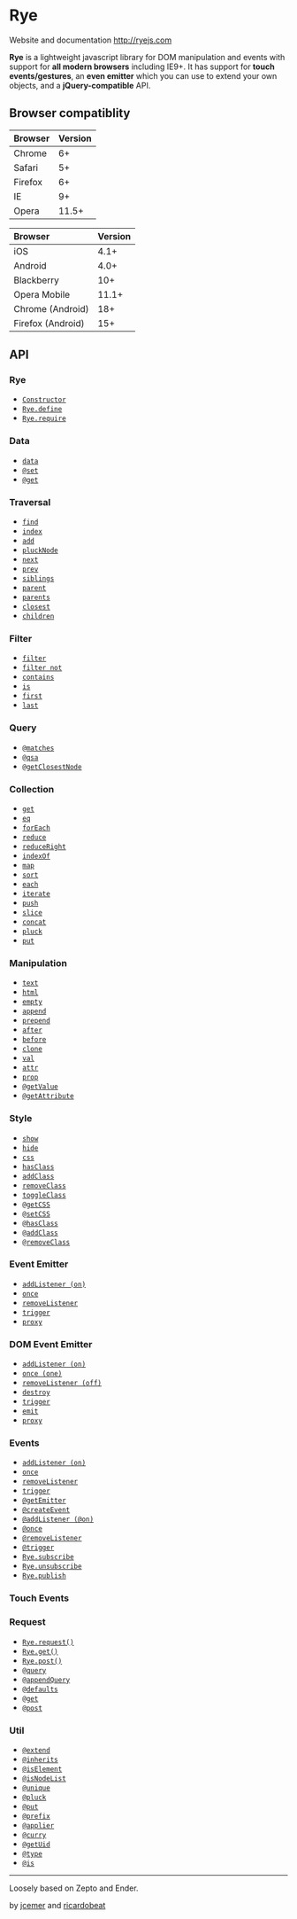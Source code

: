 Rye
===

Website and documentation http://ryejs.com

**Rye** is a lightweight javascript library for DOM manipulation and events with support for **all modern browsers** including IE9+. It has support for **touch events/gestures**, an **even emitter** which you can use to extend your own objects, and a **jQuery-compatible** API.

Browser compatiblity
--------------------

<table>
<thead>
<tr>
<th id="browser" style="text-align:left;"> Browser </th>
<th id="version" style="text-align:left;"> Version </th>
</tr>
</thead>

<tbody>
<tr>
<td style="text-align:left;"> Chrome  </td>
<td style="text-align:left;">6+       </td>
</tr>

<tr>
<td style="text-align:left;"> Safari  </td>
<td style="text-align:left;">5+       </td>
</tr>

<tr>
<td style="text-align:left;"> Firefox </td>
<td style="text-align:left;">6+       </td>
</tr>

<tr>
<td style="text-align:left;"> IE      </td>
<td style="text-align:left;">9+       </td>
</tr>

<tr>
<td style="text-align:left;"> Opera   </td>
<td style="text-align:left;">11.5+    </td>
</tr>

</tbody>
</table>

<table>
<thead>
<tr>
<th id="browser" style="text-align:left;"> Browser           </th>
<th id="version" style="text-align:left;"> Version </th>
</tr>
</thead>

<tbody>
<tr>
<td style="text-align:left;"> iOS               </td>
<td style="text-align:left;"> 4.1+    </td>
</tr>

<tr>
<td style="text-align:left;"> Android           </td>
<td style="text-align:left;"> 4.0+    </td>
</tr>

<tr>
<td style="text-align:left;"> Blackberry        </td>
<td style="text-align:left;"> 10+     </td>
</tr>

<tr>
<td style="text-align:left;"> Opera Mobile      </td>
<td style="text-align:left;"> 11.1+   </td>
</tr>

<tr>
<td style="text-align:left;"> Chrome (Android)  </td>
<td style="text-align:left;"> 18+     </td>
</tr>

<tr>
<td style="text-align:left;"> Firefox (Android) </td>
<td style="text-align:left;"> 15+     </td>
</tr>

</tbody>
</table>

API
---


### Rye
- [`Constructor`](http://ryejs.com#rye-constructor)
- [`Rye.define`](http://ryejs.com#rye-ryedefine)
- [`Rye.require`](http://ryejs.com#rye-ryerequire)

### Data
- [`data`](http://ryejs.com#data-data)
- [`@set`](http://ryejs.com#data-@set)
- [`@get`](http://ryejs.com#data-@get)

### Traversal
- [`find`](http://ryejs.com#traversal-find)
- [`index`](http://ryejs.com#traversal-index)
- [`add`](http://ryejs.com#traversal-add)
- [`pluckNode`](http://ryejs.com#traversal-plucknode)
- [`next`](http://ryejs.com#traversal-next)
- [`prev`](http://ryejs.com#traversal-prev)
- [`siblings`](http://ryejs.com#traversal-siblings)
- [`parent`](http://ryejs.com#traversal-parent)
- [`parents`](http://ryejs.com#traversal-parents)
- [`closest`](http://ryejs.com#traversal-closest)
- [`children`](http://ryejs.com#traversal-children)

### Filter
- [`filter`](http://ryejs.com#filter-filter)
- [`filter not`](http://ryejs.com#filter-filternot)
- [`contains`](http://ryejs.com#filter-contains)
- [`is`](http://ryejs.com#filter-is)
- [`first`](http://ryejs.com#filter-first)
- [`last`](http://ryejs.com#filter-last)

### Query
- [`@matches`](http://ryejs.com#query-@matches)
- [`@qsa`](http://ryejs.com#query-@qsa)
- [`@getClosestNode`](http://ryejs.com#query-@getclosestnode)

### Collection
- [`get`](http://ryejs.com#collection-get)
- [`eq`](http://ryejs.com#collection-eq)
- [`forEach`](http://ryejs.com#collection-foreach)
- [`reduce`](http://ryejs.com#collection-reduce)
- [`reduceRight`](http://ryejs.com#collection-reduceright)
- [`indexOf`](http://ryejs.com#collection-indexof)
- [`map`](http://ryejs.com#collection-map)
- [`sort`](http://ryejs.com#collection-sort)
- [`each`](http://ryejs.com#collection-each)
- [`iterate`](http://ryejs.com#collection-iterate)
- [`push`](http://ryejs.com#collection-push)
- [`slice`](http://ryejs.com#collection-slice)
- [`concat`](http://ryejs.com#collection-concat)
- [`pluck`](http://ryejs.com#collection-pluck)
- [`put`](http://ryejs.com#collection-put)

### Manipulation
- [`text`](http://ryejs.com#manipulation-text)
- [`html`](http://ryejs.com#manipulation-html)
- [`empty`](http://ryejs.com#manipulation-empty)
- [`append`](http://ryejs.com#manipulation-append)
- [`prepend`](http://ryejs.com#manipulation-prepend)
- [`after`](http://ryejs.com#manipulation-after)
- [`before`](http://ryejs.com#manipulation-before)
- [`clone`](http://ryejs.com#manipulation-clone)
- [`val`](http://ryejs.com#manipulation-val)
- [`attr`](http://ryejs.com#manipulation-attr)
- [`prop`](http://ryejs.com#manipulation-prop)
- [`@getValue`](http://ryejs.com#manipulation-@getvalue)
- [`@getAttribute`](http://ryejs.com#manipulation-@getattribute)

### Style
- [`show`](http://ryejs.com#style-show)
- [`hide`](http://ryejs.com#style-hide)
- [`css`](http://ryejs.com#style-css)
- [`hasClass`](http://ryejs.com#style-hasclass)
- [`addClass`](http://ryejs.com#style-addclass)
- [`removeClass`](http://ryejs.com#style-removeclass)
- [`toggleClass`](http://ryejs.com#style-toggleclass)
- [`@getCSS`](http://ryejs.com#style-@getcss)
- [`@setCSS`](http://ryejs.com#style-@setcss)
- [`@hasClass`](http://ryejs.com#style-@hasclass)
- [`@addClass`](http://ryejs.com#style-@addclass)
- [`@removeClass`](http://ryejs.com#style-@removeclass)

### Event Emitter
- [`addListener (on)`](http://ryejs.com#eventemitter-addlisteneron)
- [`once`](http://ryejs.com#eventemitter-once)
- [`removeListener`](http://ryejs.com#eventemitter-removelistener)
- [`trigger`](http://ryejs.com#eventemitter-trigger)
- [`proxy`](http://ryejs.com#eventemitter-proxy)

### DOM Event Emitter
- [`addListener (on)`](http://ryejs.com#domeventemitter-addlisteneron)
- [`once (one)`](http://ryejs.com#domeventemitter-onceone)
- [`removeListener (off)`](http://ryejs.com#domeventemitter-removelisteneroff)
- [`destroy`](http://ryejs.com#domeventemitter-destroy)
- [`trigger`](http://ryejs.com#domeventemitter-trigger)
- [`emit`](http://ryejs.com#domeventemitter-emit)
- [`proxy`](http://ryejs.com#domeventemitter-proxy)

### Events
- [`addListener (on)`](http://ryejs.com#events-addlisteneron)
- [`once`](http://ryejs.com#events-once)
- [`removeListener`](http://ryejs.com#events-removelistener)
- [`trigger`](http://ryejs.com#events-trigger)
- [`@getEmitter`](http://ryejs.com#events-@getemitter)
- [`@createEvent`](http://ryejs.com#events-@createevent)
- [`@addListener (@on)`](http://ryejs.com#events-@addlistener@on)
- [`@once`](http://ryejs.com#events-@once)
- [`@removeListener`](http://ryejs.com#events-@removelistener)
- [`@trigger`](http://ryejs.com#events-@trigger)
- [`Rye.subscribe`](http://ryejs.com#events-ryesubscribe)
- [`Rye.unsubscribe`](http://ryejs.com#events-ryeunsubscribe)
- [`Rye.publish`](http://ryejs.com#events-ryepublish)

### Touch Events

### Request
- [`Rye.request()`](http://ryejs.com#request-ryerequest)
- [`Rye.get()`](http://ryejs.com#request-ryeget)
- [`Rye.post()`](http://ryejs.com#request-ryepost)
- [`@query`](http://ryejs.com#request-@query)
- [`@appendQuery`](http://ryejs.com#request-@appendquery)
- [`@defaults`](http://ryejs.com#request-@defaults)
- [`@get`](http://ryejs.com#request-@get)
- [`@post`](http://ryejs.com#request-@post)

### Util
- [`@extend`](http://ryejs.com#util-@extend)
- [`@inherits`](http://ryejs.com#util-@inherits)
- [`@isElement`](http://ryejs.com#util-@iselement)
- [`@isNodeList`](http://ryejs.com#util-@isnodelist)
- [`@unique`](http://ryejs.com#util-@unique)
- [`@pluck`](http://ryejs.com#util-@pluck)
- [`@put`](http://ryejs.com#util-@put)
- [`@prefix`](http://ryejs.com#util-@prefix)
- [`@applier`](http://ryejs.com#util-@applier)
- [`@curry`](http://ryejs.com#util-@curry)
- [`@getUid`](http://ryejs.com#util-@getuid)
- [`@type`](http://ryejs.com#util-@type)
- [`@is`](http://ryejs.com#util-@is)


<hr>

Loosely based on Zepto and Ender.

by [jcemer](http://github.com/jcemer) and [ricardobeat](http://github.com/ricardobeat)